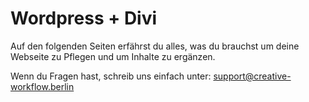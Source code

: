 # Wordpress + Divi

Auf den folgenden Seiten erfährst du alles, was du brauchst um deine Webseite zu Pflegen und um Inhalte zu ergänzen.

Wenn du Fragen hast, schreib uns einfach unter: [support@creative-workflow.berlin](mailto:support@creative-workflow.berlin)
